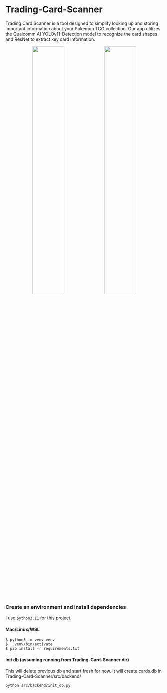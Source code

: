 # Trading-Card-Scanner

Trading Card Scanner is a tool designed to simplify looking up and storing important information about your Pokemon TCG collection. Our app utilizes the Qualcomm AI YOLOv11-Detection model to recognize the card shapes and ResNet to extract key card information.

<p align="center">
<img src="https://raw.githubusercontent.com/lo-calvin/Trading-Card-Scanner/main/res/cards_on_synthetic_background.png" width="45%">
<img src="https://raw.githubusercontent.com/lo-calvin/Trading-Card-Scanner/main/res/Recgonizing_card_shapes.png" width="45%">
  
</p>

### Create an environment and install dependencies

I use `python3.11` for this project.

#### Mac/Linux/WSL

```
$ python3 -m venv venv
$ . venv/bin/activate
$ pip install -r requirements.txt
```

#### init db (assuming running from Trading-Card-Scanner dir)

This will delete previous db and start fresh for now. It will create cards.db in Trading-Card-Scanner/src/backend/

```
python src/backend/init_db.py
```
